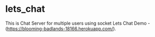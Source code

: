 # lets_chat
This is Chat Server for multiple users using socket
Lets Chat Demo  - (https://blooming-badlands-18166.herokuapp.com/).

